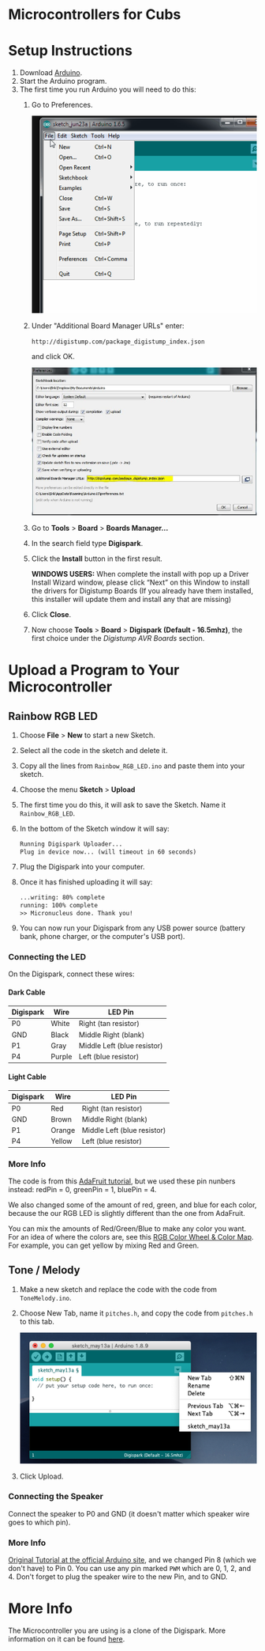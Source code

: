 # Microcontrollers for Cubs

# Setup Instructions

1. Download [Arduino](https://www.arduino.cc/en/Main/Software). 
2.	Start the Arduino program. 
3. The first time you run Arduino you will need to do this:
	1.	Go to Preferences. 
	
    	![](images/preferences.gif)
    
    2.	Under "Additional Board Manager URLs" enter:
	
		`http://digistump.com/package_digistump_index.json`

	    and click OK. 
	    
    	![](images/entry.jpg)

	3.	Go to **Tools** > **Board** > **Boards Manager...**
	4.	In the search field type **Digispark**. 
	5. Click the **Install** button in the first result. 

		**WINDOWS USERS:** When complete the install with pop up a Driver Install Wizard window, please click “Next” on this Window to install the drivers for Digistump Boards (If you already have them installed, this installer will update them and install any that are missing)
		
	6. Click **Close**. 
	7.	Now choose **Tools** > **Board** > **Digispark (Default - 16.5mhz)**, the first choice under the _Digistump AVR Boards_ section. 


# Upload a Program to Your Microcontroller


## Rainbow RGB LED

1.	Choose **File** > **New** to start a new Sketch. 
2.	Select all the code in the sketch and delete it. 
3. Copy all the lines from `Rainbow_RGB_LED.ino` and paste them into your sketch. 
4.	Choose the menu **Sketch** > **Upload**
5.	The first time you do this, it will ask to save the Sketch. Name it `Rainbow_RGB_LED`. 
6. In the bottom of the Sketch window it will say:

	```
	Running Digispark Uploader...
	Plug in device now... (will timeout in 60 seconds)
	```
7.	Plug the Digispark into your computer. 
8. Once it has finished uploading it will say:

	```
	...writing: 80% complete
	running: 100% complete
	>> Micronucleus done. Thank you!
	```
9.	You can now run your Digispark from any USB power source (battery bank, phone charger, or the computer's USB port).

### Connecting the LED

On the Digispark, connect these wires:

#### Dark Cable
| Digispark | Wire 	|	LED Pin		|
|---------|---------|----------------|
| P0		| White	| Right (tan resistor) |
| GND		| Black	| Middle Right (blank) |
| P1		| Gray		| Middle Left (blue resistor) |
| P4		| Purple	| Left (blue resistor) |

#### Light Cable
| Digispark | Wire 	|	LED Pin		|
|---------|---------|----------------|
| P0		| Red		| Right (tan resistor) |
| GND		| Brown	| Middle Right (blank) |
| P1		| Orange	| Middle Left (blue resistor) |
| P4		| Yellow	| Left (blue resistor) |

### More Info

The code is from this [AdaFruit tutorial](https://learn.adafruit.com/adafruit-arduino-lesson-3-rgb-leds/arduino-sketch), but we used these pin nunbers instead: redPin = 0, greenPin = 1, bluePin = 4. 

We also changed some of the amount of red, green, and blue for each color, because the our RGB LED is slightly different than the one from AdaFruit. 

You can mix the amounts of Red/Green/Blue to make any color you want. For an idea of where the colors are, see this [RGB Color Wheel & Color Map](http://www.procato.com/color%2Bwheel/). For example, you can get yellow by mixing Red and Green. 


## Tone / Melody

1.	Make a new sketch and replace the code with the code from `ToneMelody.ino`. 
2. Choose New Tab, name it `pitches.h`, and copy the code from `pitches.h` to this tab. 

	![Create a New Tab for dot h files using the downward pointing triangle](images/Create%20a%20New%20Tab%20for%20dot%20h%20files%20using%20the%20downward%20pointing%20triangle.png)

3. Click Upload. 

### Connecting the Speaker

Connect the speaker to P0 and GND (it doesn't matter which speaker wire goes to which pin). 

### More Info

[Original Tutorial at the official Arduino site](https://www.arduino.cc/en/Tutorial/ToneMelody), and we changed Pin 8 (which we don't have) to Pin 0. You can use any pin marked `PWM` which are 0, 1, 2, and 4. Don't forget to plug the speaker wire to the new Pin, and to GND. 


# More Info

The Microcontroller you are using is a clone of the Digispark. More information on it can be found [here](https://digistump.com/wiki/digispark/tutorials/connecting). 